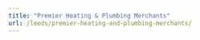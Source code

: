 ```yaml
---
title: "Premier Heating & Plumbing Merchants"
url: /leeds/premier-heating-and-plumbing-merchants/
---
```

